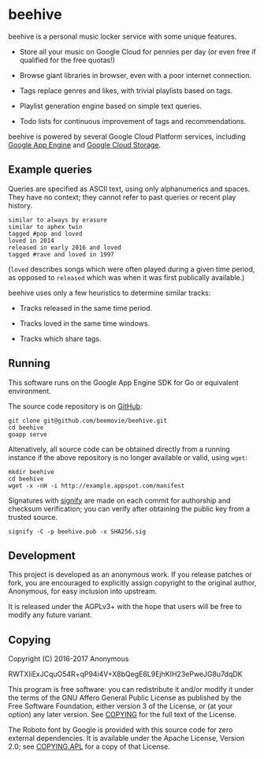 # beehive

beehive is a personal music locker service with some unique features.

  * Store all your music on Google Cloud for pennies per day (or even free if
    qualified for the free quotas!)

  * Browse giant libraries in browser, even with a poor internet connection.

  * Tags replace genres and likes, with trivial playlists based on tags.

  * Playlist generation engine based on simple text queries.

  * Todo lists for continuous improvement of tags and recommendations.

beehive is powered by several Google Cloud Platform services,
including [Google App Engine][] and [Google Cloud Storage][].

[Google App Engine]: https://cloud.google.com/appengine/
[Google Cloud Storage]: https://cloud.google.com/storage/


## Example queries

Queries are specified as ASCII text, using only alphanumerics and spaces. They
have no context; they cannot refer to past queries or recent play history.

    similar to always by erasure
    similar to aphex twin
    tagged #pop and loved
    loved in 2014
    released in early 2016 and loved
    tagged #rave and loved in 1997

(`loved` describes songs which were often played during a given time period, as
opposed to `released` which was when it was first publically available.)

beehive uses only a few heuristics to determine similar tracks:

  * Tracks released in the same time period.

  * Tracks loved in the same time windows.

  * Tracks which share tags.


## Running

This software runs on the Google App Engine SDK for Go or equivalent
environment.

The source code repository is on [GitHub](https://github.com/beemovie/beehive):

    git clone git@github.com/beemovie/beehive.git
    cd beehive
    goapp serve

Altenatively, all source code can be obtained directly from a running instance
if the above repository is no longer available or valid, using `wget`:

    mkdir beehive
    cd beehive
    wget -x -nH -i http://example.appspot.com/manifest

Signatures with [signify](http://man.openbsd.org/signify) are made on each
commit for authorship and checksum verification; you can verify after obtaining
the public key from a trusted source.

    signify -C -p beehive.pub -x SHA256.sig


## Development

This project is developed as an anonymous work. If you release patches or fork,
you are encouraged to explicitly assign copyright to the original author,
Anonymous, for easy inclusion into upstream.

It is released under the AGPLv3+ with the hope that users will be free
to modify any future variant.


## Copying

Copyright (C) 2016-2017 Anonymous

RWTXliExJCquO54R+qP94i4V+X8bQegE6L9EjhKIH23ePweJG8u7dqDK

This program is free software: you can redistribute it and/or modify it under
the terms of the GNU Affero General Public License as published by the Free
Software Foundation, either version 3 of the License, or (at your option) any
later version. See [COPYING](COPYING) for the full text of the License.

The Roboto font by Google is provided with this source code for zero external
dependencies. It is available under the Apache License, Version 2.0;
see [COPYING.APL](COPYING.APL) for a copy of that License.
